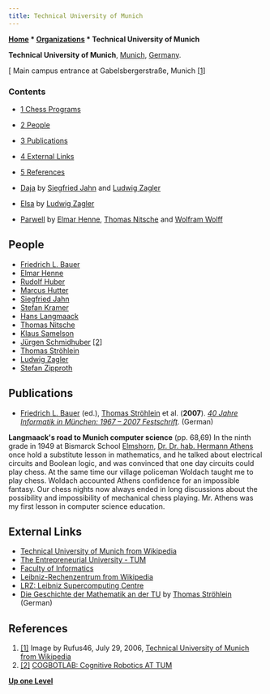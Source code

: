 ```yaml
---
title: Technical University of Munich
---
```

**[Home](Home "Home") \* [Organizations](Organizations "Organizations") \* Technical University of Munich**


**Technical University of Munich**, [Munich](https://en.wikipedia.org/wiki/Munich), [Germany](https://en.wikipedia.org/wiki/Germany).



[ Main campus entrance at Gabelsbergerstraße, Munich <a id="cite-note-1" href="#cite-ref-1">[1]</a>
### Contents


* [1 Chess Programs](#chess-programs)
* [2 People](#people)
* [3 Publications](#publications)
* [4 External Links](#external-links)
* [5 References](#references)






* [Daja](Daja "Daja") by [Siegfried Jahn](index.php?title=Siegfried_Jahn&action=edit&redlink=1 "Siegfried Jahn (page does not exist)") and [Ludwig Zagler](Ludwig_Zagler "Ludwig Zagler")
* [Elsa](Elsa "Elsa") by [Ludwig Zagler](Ludwig_Zagler "Ludwig Zagler")
* [Parwell](Parwell "Parwell") by [Elmar Henne](Elmar_Henne "Elmar Henne"), [Thomas Nitsche](Thomas_Nitsche "Thomas Nitsche") and [Wolfram Wolff](Wolfram_Wolff "Wolfram Wolff")


## People


* [Friedrich L. Bauer](Mathematician#Bauer "Mathematician")
* [Elmar Henne](Elmar_Henne "Elmar Henne")
* [Rudolf Huber](Rudolf_Huber "Rudolf Huber")
* [Marcus Hutter](Marcus_Hutter "Marcus Hutter")
* [Siegfried Jahn](index.php?title=Siegfried_Jahn&action=edit&redlink=1 "Siegfried Jahn (page does not exist)")
* [Stefan Kramer](index.php?title=Stefan_Kramer&action=edit&redlink=1 "Stefan Kramer (page does not exist)")
* [Hans Langmaack](Mathematician#HLangmaacks "Mathematician")
* [Thomas Nitsche](Thomas_Nitsche "Thomas Nitsche")
* [Klaus Samelson](Mathematician#Samelson "Mathematician")
* [Jürgen Schmidhuber](J%C3%BCrgen_Schmidhuber "Jürgen Schmidhuber") <a id="cite-note-2" href="#cite-ref-2">[2]</a>
* [Thomas Ströhlein](Thomas_Str%C3%B6hlein "Thomas Ströhlein")
* [Ludwig Zagler](Ludwig_Zagler "Ludwig Zagler")
* [Stefan Zipproth](Stefan_Zipproth "Stefan Zipproth")


## Publications


* [Friedrich L. Bauer](Mathematician#Bauer "Mathematician") (ed.), [Thomas Ströhlein](Thomas_Str%C3%B6hlein "Thomas Ströhlein") et al. (**2007**). *[40 Jahre Informatik in München: 1967 – 2007 Festschrift](https://www.in.tum.de/die-fakultaet/geschichte/40-jahre-informatik-muenchen/)*. (German)


 **Langmaack's road to Munich computer science** (pp. 68,69)
 In the ninth grade in 1949 at Bismarck School [Elmshorn](https://en.wikipedia.org/wiki/Elmshorn), [Dr. Dr. hab. Hermann Athens](http://www.bismarckschule-elmshorn.de/index.php?menuid=28&reporeid=76) once hold a substitute lesson in mathematics, and he talked about electrical circuits and Boolean logic, and was convinced that one day circuits could play chess. At the same time our village policeman Woldach taught me to play chess. Woldach accounted Athens confidence for an impossible fantasy. Our chess nights now always ended in long discussions about the possibility and impossibility of mechanical chess playing. Mr. Athens was my first lesson in computer science education.
## External Links


* [Technical University of Munich from Wikipedia](https://en.wikipedia.org/wiki/Technical_University_of_Munich)
* [The Entrepreneurial University - TUM](https://www.tum.de/nc/en/homepage/)
* [Faculty of Informatics](http://www.in.tum.de/en.html)
* [Leibniz-Rechenzentrum from Wikipedia](https://en.wikipedia.org/wiki/Leibniz-Rechenzentrum)
* [LRZ: Leibniz Supercomputing Centre](http://www.lrz-muenchen.de/english/index.html)
* [Die Geschichte der Mathematik an der TU](http://www-hm.ma.tum.de/geschichte/node16.html) by [Thomas Ströhlein](Thomas_Str%C3%B6hlein "Thomas Ströhlein") (German)


## References


1. <a id="cite-ref-1" href="#cite-note-1">[1]</a> Image by Rufus46, July 29, 2006, [Technical University of Munich from Wikipedia](https://en.wikipedia.org/wiki/Technical_University_of_Munich)
2. <a id="cite-ref-2" href="#cite-note-2">[2]</a> [COGBOTLAB: Cognitive Robotics AT TUM](http://www.idsia.ch/~juergen/cogbotlab.html)

**[Up one Level](Organizations "Organizations")**







 
